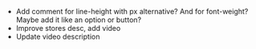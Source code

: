 - Add comment for line-height with px alternative? And for font-weight? Maybe add it like an option or button?
- Improve stores desc, add video
- Update video description
